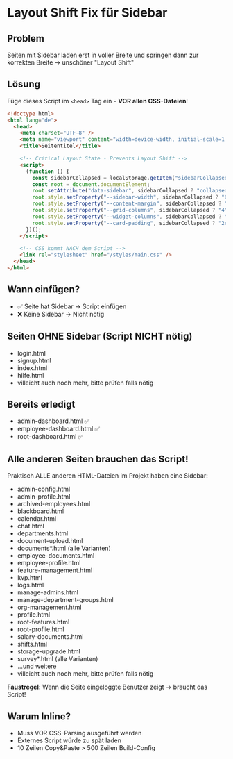 # Layout Shift Fix für Sidebar

## Problem

Seiten mit Sidebar laden erst in voller Breite und springen dann zur korrekten Breite → unschöner "Layout Shift"

## Lösung

Füge dieses Script im `<head>` Tag ein - **VOR allen CSS-Dateien**!

```html
<!doctype html>
<html lang="de">
  <head>
    <meta charset="UTF-8" />
    <meta name="viewport" content="width=device-width, initial-scale=1.0" />
    <title>Seitentitel</title>

    <!-- Critical Layout State - Prevents Layout Shift -->
    <script>
      (function () {
        const sidebarCollapsed = localStorage.getItem("sidebarCollapsed") === "true";
        const root = document.documentElement;
        root.setAttribute("data-sidebar", sidebarCollapsed ? "collapsed" : "expanded");
        root.style.setProperty("--sidebar-width", sidebarCollapsed ? "60px" : "250px");
        root.style.setProperty("--content-margin", sidebarCollapsed ? "60px" : "250px");
        root.style.setProperty("--grid-columns", sidebarCollapsed ? "4" : "3");
        root.style.setProperty("--widget-columns", sidebarCollapsed ? "5" : "3");
        root.style.setProperty("--card-padding", sidebarCollapsed ? "2rem" : "1.5rem");
      })();
    </script>

    <!-- CSS kommt NACH dem Script -->
    <link rel="stylesheet" href="/styles/main.css" />
  </head>
</html>
```

## Wann einfügen?

- ✅ Seite hat Sidebar → Script einfügen
- ❌ Keine Sidebar → Nicht nötig

## Seiten OHNE Sidebar (Script NICHT nötig)

- login.html
- signup.html
- index.html
- hilfe.html
- villeicht auch noch mehr, bitte prüfen falls nötig

## Bereits erledigt

- admin-dashboard.html ✅
- employee-dashboard.html ✅
- root-dashboard.html ✅

## Alle anderen Seiten brauchen das Script!

Praktisch ALLE anderen HTML-Dateien im Projekt haben eine Sidebar:

- admin-config.html
- admin-profile.html
- archived-employees.html
- blackboard.html
- calendar.html
- chat.html
- departments.html
- document-upload.html
- documents\*.html (alle Varianten)
- employee-documents.html
- employee-profile.html
- feature-management.html
- kvp.html
- logs.html
- manage-admins.html
- manage-department-groups.html
- org-management.html
- profile.html
- root-features.html
- root-profile.html
- salary-documents.html
- shifts.html
- storage-upgrade.html
- survey\*.html (alle Varianten)
- ...und weitere
- villeicht auch noch mehr, bitte prüfen falls nötig

**Faustregel:** Wenn die Seite eingeloggte Benutzer zeigt → braucht das Script!

## Warum Inline?

- Muss VOR CSS-Parsing ausgeführt werden
- Externes Script würde zu spät laden
- 10 Zeilen Copy&Paste > 500 Zeilen Build-Config
